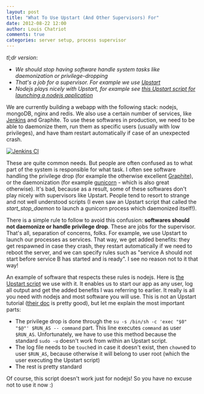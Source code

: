 ```yaml
---
layout: post
title: "What To Use Upstart (And Other Supervisors) For"
date: 2012-08-22 12:00
author: Louis Chatriot
comments: true
categories: server setup, process supervisor
---
```



_tl;dr version_:  

* _We should stop having software handle system tasks like daemonization
  or privilege-dropping_
* _That's a job for a supervisor. For example we use [Upstart](http://upstart.ubuntu.com/)_
* _Nodejs plays nicely with Upstart, for example see [this Upstart
  script for launching a nodejs application](https://gist.github.com/3385102)_



We are currently building a webapp with the following stack: nodejs,
mongoDB, nginx and redis. We also use a certain number of services,
like [Jenkins](http://needforair.com/blog/2012/07/09/jenkins-in-production/) and Graphite.
To use these softwares in production, we need to be able to daemonize
them, run them as specific users (usually with low privileges), and have
tham restart automatically if case of an unexpected crash.


<a href="http://upstart.ubuntu.com/" target="_blank"><img alt="Jenkins CI" src="http://upstart.ubuntu.com/img/upstart80.png"></a>


These are quite common needs. But people are often confused as to what
part of the system is responsible for what task. I often see software
handling the privilege drop (for example the otherwise excellent
[Graphite](http://graphite.wikidot.com/)), or the daemonization (for
example [gunicorn](http://gunicorn.org/) - which is also great
otherwise). It's bad, because as a result, some of these softwares don't
play nicely with supervisors like Upstart. People tend to resort to
strange and not well understood scripts (I even saw an Upstart script
that called the _start\_stop\_daemon_ to launch a gunicorn process which
daemonized itself!).


There is a simple rule to follow to avoid this confusion:
**softwares should not daemonize or handle privilege drop**. These are
jobs for the supervisor. That's all, separation of concerns, folks. For
example, we use Upstart to launch our processes as services. That way,
we get added benefits: they get respawned in case they crash, they
restart automatically if we need to reboot the server, and we can
specify rules such as "service A should not start before service B has started
and is ready". I see no reason not to it that way!


An example of software that respects these rules is nodejs. Here is [the
Upstart script](https://gist.github.com/3385102) we use with it. It enables us to start our app as any
user, log all output and get the added benefits I was referring to
earlier. It really is all you need with nodejs and most software you
will use. This is not an Upstart tutorial ([their doc](http://upstart.ubuntu.com/cookbook/) is pretty good), 
but let me explain the most important parts:  

* The privilege drop is done through the `su -s /bin/sh -c 'exec "$0" "$@"' $RUN_AS -- command` part. 
This line executes `command` as user `$RUN_AS`. Unfortunately, we have to use this method because the standard
`sudo -u` doesn't work from within an Upstart script.
* The log file needs to be `touch`ed in case it doesn't exist, then `chown`ed to user `$RUN_AS`, because otherwise 
it will belong to user root (which the user executing the Upstart script)
* The rest is pretty standard

Of course, this script doesn't work just for nodejs! So you have no excuse not to use it now :)